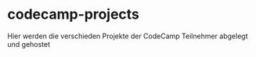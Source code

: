 # codecamp-projects
Hier werden die verschieden Projekte der CodeCamp Teilnehmer abgelegt und gehostet

